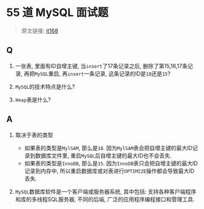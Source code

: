 # 55 道 MySQL 面试题

> 原文链接: [it168](http://tech.it168.com/a2017/1119/3180/000003180421.shtml)

## Q

1. 一张表, 里面有ID自增主键, 当`insert`了17条记录之后, 删除了第15,16,17条记录, 再把`MySQL`重启, 再`insert`一条记录, 这条记录的ID是`18`还是`15`?

2. `MySQL`的技术特点是什么?

3. `Heap`表是什么?

## A

1. 取决于表的类型
    - 如果表的类型是`MylSAM`, 那么是`18`. 因为`MylSAM`表会把自增主键的最大ID记录到数据库文件里, 重启`MySQL`后自增主键的最大ID也不会丢失.
    - 如果表的类型是`InnoDB`, 那么是`15`. 因为`InnoDB`表只会把自增主键的最大ID记录到内存中, 所以重启数据库或对表进行`OPTIMIZE`操作都会导致最大ID丢失.

2. `MySQL`数据库软件是一个客户端或服务器系统, 其中包括: 支持各种客户端程序和库的多线程SQL服务器, 不同的后端, 广泛的应用程序编程接口和管理工具.
